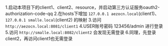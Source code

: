 1.启动本项目下的client1、client2、resource，并启动第三方认证服务oauth2-authorization-code-qq
2.在hosts下增加 `127.0.0.1 aezocn.local`(client1)、`127.0.0.1 smalle.local`(client2) 的映射
3.访问 `http://aezocn.local:8081/client1`
4.USER账号密码 123456/admin 进行登录
5.访问 `http://smalle.local:8082/client2` 会发现无需登录
6.同理，先登录client2，再访问client1也无需登录